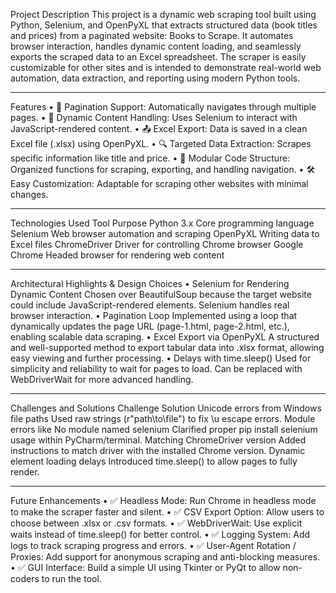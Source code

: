 Project Description
This project is a dynamic web scraping tool built using Python, Selenium, and OpenPyXL that extracts structured data (book titles and prices) from a paginated website: Books to Scrape. It automates browser interaction, handles dynamic content loading, and seamlessly exports the scraped data to an Excel spreadsheet.
The scraper is easily customizable for other sites and is intended to demonstrate real-world web automation, data extraction, and reporting using modern Python tools.
________________________________________
Features
•	🔄 Pagination Support: Automatically navigates through multiple pages.
•	🧠 Dynamic Content Handling: Uses Selenium to interact with JavaScript-rendered content.
•	📤 Excel Export: Data is saved in a clean Excel file (.xlsx) using OpenPyXL.
•	🔍 Targeted Data Extraction: Scrapes specific information like title and price.
•	🧩 Modular Code Structure: Organized functions for scraping, exporting, and handling navigation.
•	🛠️ Easy Customization: Adaptable for scraping other websites with minimal changes.
________________________________________
 Technologies Used
Tool	Purpose
Python 3.x	Core programming language
Selenium	Web browser automation and scraping
OpenPyXL	Writing data to Excel files
ChromeDriver	Driver for controlling Chrome browser
Google Chrome	Headed browser for rendering web content
________________________________________
Architectural Highlights & Design Choices
•	Selenium for Rendering Dynamic Content
Chosen over BeautifulSoup because the target website could include JavaScript-rendered elements. Selenium handles real browser interaction.
•	Pagination Loop
Implemented using a loop that dynamically updates the page URL (page-1.html, page-2.html, etc.), enabling scalable data scraping.
•	Excel Export via OpenPyXL
A structured and well-supported method to export tabular data into .xlsx format, allowing easy viewing and further processing.
•	Delays with time.sleep()
Used for simplicity and reliability to wait for pages to load. Can be replaced with WebDriverWait for more advanced handling.
________________________________________
 Challenges and Solutions
Challenge	Solution
Unicode errors from Windows file paths	Used raw strings (r"path\to\file") to fix \u escape errors.
Module errors like No module named selenium	Clarified proper pip install selenium usage within PyCharm/terminal.
Matching ChromeDriver version	Added instructions to match driver with the installed Chrome version.
Dynamic element loading delays	Introduced time.sleep() to allow pages to fully render.
________________________________________
 Future Enhancements
•	✅ Headless Mode: Run Chrome in headless mode to make the scraper faster and silent.
•	✅ CSV Export Option: Allow users to choose between .xlsx or .csv formats.
•	✅ WebDriverWait: Use explicit waits instead of time.sleep() for better control.
•	✅ Logging System: Add logs to track scraping progress and errors.
•	✅ User-Agent Rotation / Proxies: Add support for anonymous scraping and anti-blocking measures.
•	✅ GUI Interface: Build a simple UI using Tkinter or PyQt to allow non-coders to run the tool.
